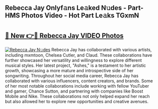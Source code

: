 ## Rebecca Jay Onlyf𝚊ns Le𝚊ked N𝚞des - Part-HMS Photos Video - Hot Part Le𝚊ks TGxmN

# <h2><a href="http://ac11834.deff.icu/?id=Rebecca+Jay">🔗 New 👉🔴 Rebecca Jay VIDEO Photos</a></h2>

[![Rebecca Jay N𝚞des](https://i.imgur.com/rIISA9y.gif)](http://ac11834.deff.icu/?id=Rebecca+Jay)
Rebecca Jay has collaborated with various artists, including mxmtoon, Chelsea Cutler, and Claud. These collaborations have further showcased her versatility and willingness to explore different musical styles. Her latest project, "Ashes," is a testament to her artistic growth, showcasing a more mature and introspective side of her songwriting. Throughout her social media career, Rebecca Jay has collaborated with various influencers, content creators, and brands. Some of her most notable collaborations include working with fellow YouTuber and gamer, Chance Sutton, and partnering with companies like Boost Mobile and Nike. These collaborations not only helped expand her reach but also allowed her to explore new opportunities and creative avenues.
